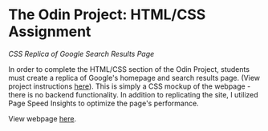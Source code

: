 # The Odin Project: HTML/CSS Assignment

*CSS Replica of Google Search Results Page*

In order to complete the HTML/CSS section of the Odin Project, students must create a replica of Google's homepage and search results page. (View project instructions [here](https://www.theodinproject.com/lessons/html-css)). This is simply a CSS mockup of the webpage - there is no backend functionality. In addition to replicating the site, I utilized Page Speed Insights to optimize the page's performance.

View webpage [here](https://belebull.github.io/google_results_replica/).

